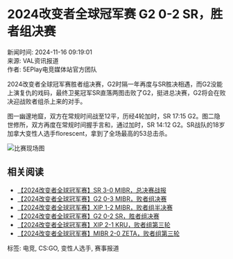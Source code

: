 # 2024改变者全球冠军赛 G2 0-2 SR，胜者组决赛

新闻时间: 2024-11-16 09:19:01  
来源: VAL资讯报道  
作者: 5EPlay电竞媒体站官方团队  

2024改变者全球冠军赛胜者组决赛，G2时隔一年再度与SR胜决相遇，而G2没能上演复仇的戏码，最终卫冕冠军SR直落两图击败了G2，挺进总决赛，G2将会在败决迎战败者组杀上来的对手。

图一幽邃地窟，双方在常规时间战至12平，历经4轮加时，SR 17:15 G2。图二隐世修所，双方再度在常规时间握手言和，通过加时，SR 14:12 G2。SR战队的18岁加拿大变性人选手florescent，拿到了全场最高的53总击杀。

![比赛现场图](https://oss.5eplay.com/editor/20241116/ed5ae9822778b8f1ced82fcee9e3d918.jpg)

## 相关阅读
- [【2024改变者全球冠军赛】SR 3-0 MIBR，总决赛战报](https://csgo.5eplay.com/article/24111820utql)
- [【2024改变者全球冠军赛】G2 0-3 MIBR，败者组决赛](https://csgo.5eplay.com/article/2411172ghpjy)
- [【2024改变者全球冠军赛】XIP 1-2 MIBR，败者组半决赛](https://csgo.5eplay.com/article/2411166l2wto)
- [【2024改变者全球冠军赛】G2 0-2 SR，胜者组决赛](https://csgo.5eplay.com/article/24111651ljnw)
- [【2024改变者全球冠军赛】XIP 2-1 KRU，败者组第三轮](https://csgo.5eplay.com/article/241115dal0gw)
- [【2024改变者全球冠军赛】MIBR 2-0 ZETA，败者组第三轮](https://csgo.5eplay.com/article/241115xp12w8)

标签: 电竞, CS:GO, 变性人选手, 赛事报道